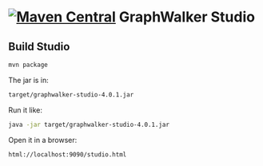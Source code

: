 [![Maven Central](https://maven-badges.herokuapp.com/maven-central/org.graphwalker/graphwalker-studio/badge.svg)](https://maven-badges.herokuapp.com/maven-central/org.graphwalker/graphwalker-studio)
GraphWalker Studio
==================

## Build Studio

```bash
mvn package
```

The jar is in:
```bash
target/graphwalker-studio-4.0.1.jar
```

Run it like:
```bash
java -jar target/graphwalker-studio-4.0.1.jar
```

Open it in a browser:
```bash
html://localhost:9090/studio.html
```
